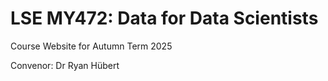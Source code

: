 # LSE MY472: Data for Data Scientists

Course Website for Autumn Term 2025

Convenor: Dr Ryan Hübert